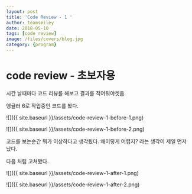 ```yaml
---
layout: post
title: 'Code Review - 1 ' 
author: teamsmiley 
date: 2018-05-10
tags: [code review]
image: /files/covers/blog.jpg
category: {program}
---
```


# code review - 초보자용

시간 날때마다 코드 리뷰를 해보고 결과를 적어둬야겟음. 

앵귤러 6로 작업중인 코드를 봤다. 

![]({{ site.baseurl }}/assets/code-review-1-before-1.png)

![]({{ site.baseurl }}/assets/code-review-1-before-2.png)

코드를 보는순간 뭐가 이상하다고 생각됬다. 왜이렇게 어렵지? 라는 생각이 제일 먼저 났다. 

다음 처럼 고쳐봤다. 

![]({{ site.baseurl }}/assets/code-review-1-after-1.png)

![]({{ site.baseurl }}/assets/code-review-1-after-2.png)


